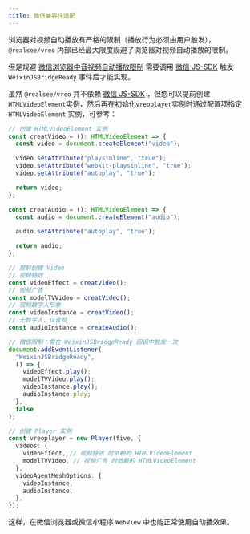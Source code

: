 ```yaml
---
title: 微信兼容性适配
---
```


浏览器对视频自动播放有严格的限制（播放行为必须由用户触发），`@realsee/vreo` 内部已经最大限度规避了浏览器对视频自动播放的限制。

但是规避 [微信浏览器中音视频自动播放限制](https://developers.weixin.qq.com/community/develop/doc/000e640d77cfa001132a6cb8456c01) 需要调用 [微信 JS-SDK](https://developers.weixin.qq.com/doc/offiaccount/OA_Web_Apps/JS-SDK.html) 触发 `WeixinJSBridgeReady` 事件后才能实现。

虽然 `@realsee/vreo` 并不依赖 [微信 JS-SDK](https://developers.weixin.qq.com/doc/offiaccount/OA_Web_Apps/JS-SDK.html) ，但您可以提前创建`HTMLVideoElement`实例，然后再在初始化`vreoplayer`实例时通过配置项指定 `HTMLVideoElement` 实例，可参考：

```ts
// 创建 HTMLVideoElement 实例
const creatVideo = (): HTMLVideoElement => {
  const video = document.createElement("video");

  video.setAttribute("playsinline", "true");
  video.setAttribute("webkit-playsinline", "true");
  video.setAttribute("autoplay", "true");

  return video;
};

const creatAudio = (): HTMLVideoElement => {
  const audio = document.createElement("audio");

  audio.setAttribute("autoplay", "true");

  return audio;
};

// 提前创建 Video
// 视频特效
const videoEffect = creatVideo();
// 视频广告
const modelTVVideo = creatVideo();
// 视频数字人形象
const videoInstance = creatVideo();
// 无数字人，仅音频
const audioInstance = createAudio();

// 微信限制：需在 WeixinJSBridgeReady 回调中触发一次
document.addEventListener(
  "WeixinJSBridgeReady",
  () => {
    videoEffect.play();
    modelTVVideo.play();
    videoInstance.play();
    audioInstance.play;
  },
  false
);

// 创建 Player 实例
const vreoplayer = new Player(five, {
  videos: {
    videoEffect, // 视频特效 时依赖的 HTMLVideoElement
    modelTVVideo, // 视频广告 时依赖的 HTMLVideoElement
  },
  videoAgentMeshOptions: {
    videoInstance,
    audioInstance,
  },
});
```

这样，在微信浏览器或微信小程序 `WebView` 中也能正常使用自动播效果。
